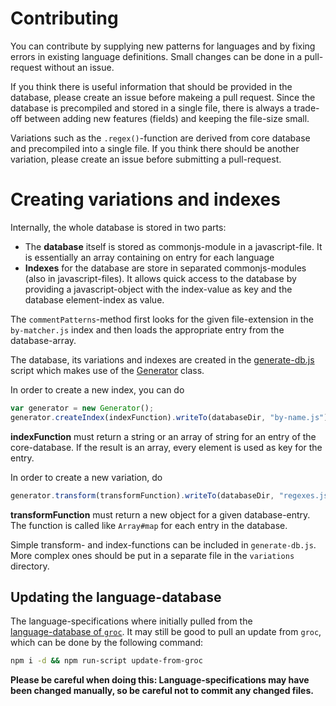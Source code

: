 # Contributing

You can contribute by supplying new patterns for languages and by fixing errors 
in existing language definitions. Small changes can be done in a pull-request without
an issue.

If you think there is useful information that should be provided in the database,
please create an issue before makeing a pull request. Since the database is 
precompiled and stored in a single file, there is always a trade-off between
adding new features (fields) and keeping the file-size small.

Variations such as the `.regex()`-function are derived from core database and precompiled
into a single file. If you think there should be another variation, please create an issue
before submitting a pull-request.

# Creating variations and indexes 

Internally, the whole database is stored in two parts:

* The **database** itself is stored as commonjs-module in a javascript-file.
  It is essentially an array containing on entry for each language
* **Indexes** for the database are store in separated commonjs-modules (also in javascript-files).
  It allows quick access to the database by providing a javascript-object with the index-value as 
  key and the database element-index as value.

The `commentPatterns`-method first looks for the given file-extension in the `by-matcher.js` index 
and then loads the appropriate entry from the database-array.
  
The database, its variations and indexes are created in the [generate-db.js](../build/generate-db.js)
script which makes use of the [Generator](../build/generator.js) class.

In order to create a new index, you can do

```js
var generator = new Generator();
generator.createIndex(indexFunction).writeTo(databaseDir, "by-name.js");
```

**indexFunction** must return a string or an array of string for an entry of the core-database. 
If the result is an array, every element is used as key for the entry.

In order to create a new variation, do 

```js
generator.transform(transformFunction).writeTo(databaseDir, "regexes.js");
```

**transformFunction** must return a new object for a given database-entry. The function
is called like `Array#map` for each entry in the database.

Simple transform- and index-functions can be included in `generate-db.js`. More complex ones 
should be put in a separate file in the `variations` directory.

## Updating the language-database

The language-specifications where initially pulled from the  
[language-database of `groc`](http://nevir.github.io/groc/languages.html).
It may still be good to pull an update
from `groc`, which can be done by the following command:

```bash                                        
npm i -d && npm run-script update-from-groc
```

**Please be careful when doing this: Language-specifications may have been changed manually,
so be careful not to commit any changed files.**


